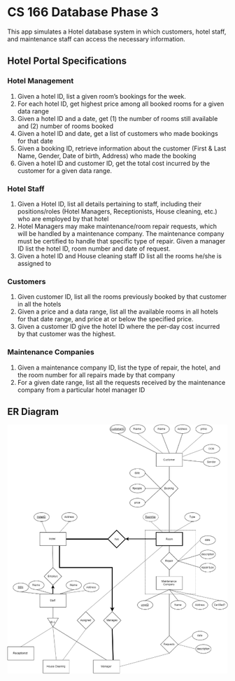 # CS 166 Database Phase 3
This app simulates a Hotel database system in which customers, hotel staff, and
maintenance staff can access the necessary information.

## Hotel Portal Specifications
### Hotel Management
1. Given a hotel ID, list a given room’s bookings for the week.
2. For each hotel ID, get highest price among all booked rooms for a given data range
3. Given a hotel ID and a date, get (1) the number of rooms still available and (2) number of
rooms booked
4. Given a hotel ID and date, get a list of customers who made bookings for that date
5. Given a booking ID, retrieve information about the customer (First & Last Name, Gender,
Date of birth, Address) who made the booking
6. Given a hotel ID and customer ID, get the total cost incurred by the customer for a given
data range.

### Hotel Staff
1. Given a Hotel ID, list all details pertaining to staff, including their positions/roles (Hotel Managers, Receptionists, House cleaning, etc.) who are employed by that hotel
2. Hotel Managers may make maintenance/room repair requests, which will be handled by a maintenance company. The maintenance company must be certified to handle that specific type of repair. Given a manager ID list the hotel ID, room number and date of request.
3. Given a hotel ID and House cleaning staff ID list all the rooms he/she is assigned to

### Customers
1. Given customer ID, list all the rooms previously booked by that customer in all the hotels
2. Given a price and a data range, list all the available rooms in all hotels for that date range,
and price at or below the specified price.
3. Given a customer ID give the hotel ID where the per-day cost incurred by that customer
was the highest.

### Maintenance Companies
1. Given a maintenance company ID, list the type of repair, the hotel, and the room number for all repairs made by that company
2. For a given date range, list all the requests received by the maintenance company from a particular hotel manager ID

## ER Diagram
![ER Diagram](https://github.com/DevelopmentByDavid/database-project/blob/master/images/er-diagram.png?raw=true)
